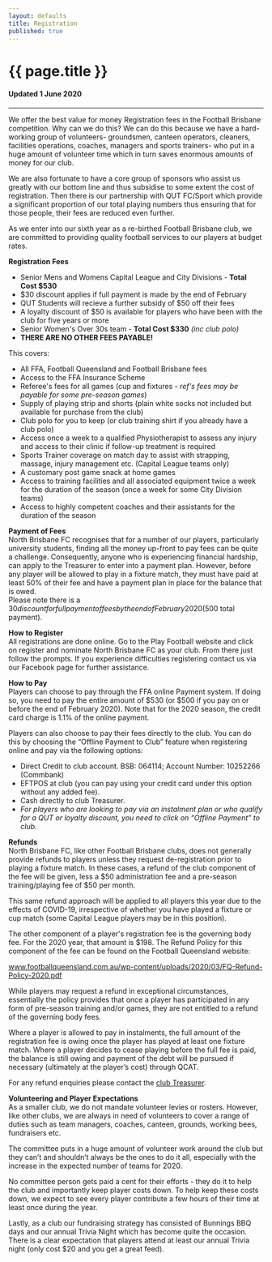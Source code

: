 ```yaml
---
layout: defaults
title: Registration
published: true
---
```


<div class="container">
  <div class="row top-buffer">
    <div class="col">
      <h1 class="text-center">{{ page.title }}</h1>
      <h4 class="text-center">Updated 1 June 2020</h4>
    </div>
  </div>
  <hr>
  <div class="row">
    <div class="col-md-8 offset-md-2 text-justify">
<section id="Registration" markdown="1">
We offer the best value for money Registration fees in the Football Brisbane competition. Why can we do this? We can do this because we have a hard-working group of volunteers- groundsmen, canteen operators, cleaners, facilities operations, coaches, managers and sports trainers- who put in a huge amount of volunteer time which in turn saves enormous amounts of money for our club.  

We are also fortunate to have a core group of sponsors who assist us greatly with our bottom line and thus subsidise to some extent the cost of registration. Then there is our partnership with QUT FC/Sport which provide a significant proportion of our total playing numbers  thus ensuring that for those people, their fees are reduced even further. 

As we enter into our sixth year as a re-birthed Football Brisbane club, we are committed to providing quality football services to our players at budget rates.  

__Registration Fees__  
* Senior Mens and Womens Capital League and City Divisions - __Total Cost $530__  
* $30 discount applies if full payment is made by the end of February
* QUT Students will recieve a further subsidy of $50 off their fees  
* A loyalty discount of $50 is available for players who have been with the club for five years or more  
* Senior Women's Over 30s team - __Total Cost $330__ _(inc club polo)_  
* __THERE ARE NO OTHER FEES PAYABLE!__   

This covers:
* All FFA, Football Queensland and Football Brisbane fees
* Access to the FFA Insurance Scheme
* Referee's fees for all games (cup and fixtures - _ref's fees may be payable for some pre-season games_)
* Supply of playing strip and shorts (plain white socks not included but available for purchase from the club)
* Club polo for you to keep (or club training shirt if you already have a club polo)
* Access once a week to a qualified Physiotherapist to assess any injury and access to their clinic if follow-up treatment is required
* Sports Trainer coverage on match day to assist with strapping, massage, injury management etc. (Capital League teams only)
* A customary post game snack at home games
* Access to training facilities and all associated equipment twice a week for the duration of the season (once a week for some City Division teams)
* Access to highly competent coaches and their assistants for the duration of the season


__Payment of Fees__  
North Brisbane FC recognises that for a number of our players, particularly university students, finding all the money up-front to pay fees can be quite a challenge. Consequently, anyone who is experiencing financial hardship, can apply to the Treasurer to enter into a payment plan. However, before any player will be allowed to play in a fixture match, they must have paid at least 50% of their fee and have a payment plan in place for the balance that is owed.  
Please note there is a $30 discount for full payment of fees by the end of February 2020 ($500 total payment).
  

__How to Register__  
All registrations are done online. Go to the Play Football website and click on register and nominate North Brisbane FC as your club. From there just follow the prompts. If you experience difficulties registering contact us via our Facebook page for further assistance.
  

__How to Pay__  
Players can choose to pay through the FFA online Payment system. If doing so, you need to pay the entire amount of $530 (or $500 if you pay on or before the end of February 2020). Note that for the 2020 season, the credit card charge is 1.1% of the online payment.  

Players can also choose to pay their fees directly to the club. You can do this by choosing the “Offline Payment to Club” feature when registering online and pay via the following options:  
* Direct Credit to club account. BSB: 064114; Account Number: 10252266 (Commbank)
* EFTPOS at club (you can pay using your credit card under this option without any added fee).
* Cash directly to club Treasurer.  
* _For players who are looking to pay via an instalment plan or who qualify for a QUT or loyalty discount, you need to click on “Offline Payment” to club._  

__Refunds__  
North Brisbane FC, like other Football Brisbane clubs, does not generally provide refunds to players unless they request de-registration prior to playing a fixture match. In these cases, a refund of the club component of the fee will be given, less a $50 administration fee and a pre-season training/playing fee of $50 per month.

This same refund approach will be applied to all players this year due to the effects of COVID-19, irrespective of whether you have played a fixture or cup match (some Capital League players may be in this position).   

The other component of a player's registration fee is the governing body fee. For the 2020 year, that amount is $198. The Refund Policy for this component of the fee can be found on the Football Queensland website:

www.footballqueensland.com.au/wp-content/uploads/2020/03/FQ-Refund-Policy-2020.pdf

While players may request a refund in exceptional circumstances, essentially the policy provides that once a player has participated in any form of pre-season training and/or games, they are not entitled to a refund of the governing body fees.  

Where a player is allowed to pay in instalments, the full amount of the registration fee is owing once the player has played at least one fixture match. Where a player decides to cease playing before the full fee is paid, the balance is still owing and payment of the debt will be pursued if necessary (ultimately at the player’s cost) through QCAT.
  
For any refund enquiries please contact the [club Treasurer](../about/committee).
  

__Volunteering and Player Expectations__  
As a smaller club, we do not mandate volunteer levies or rosters.
However, like other clubs, we are always in need of volunteers to cover a range of duties such as team managers, coaches, canteen, grounds, working bees, fundraisers etc.  

The committee puts in a huge amount of volunteer work around the club but they can’t and shouldn’t always be the ones to do it all, especially with the increase in the expected number of teams for 2020.

No committee person gets paid a cent for their efforts - they do it to help the club and importantly keep player costs down. To help keep these costs down, we expect to see every player contribute a few hours of their time at least once during the year.  

Lastly, as a club our fundraising strategy has consisted of Bunnings BBQ days and our annual Trivia Night which has become quite the occasion. There is a clear expectation that players attend at least our annual Trivia night (only cost $20 and you get a great feed).  
</section>
    </div>
  </div>
</div>
